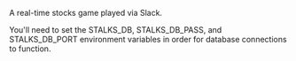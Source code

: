 A real-time stocks game played via Slack.

You'll need to set the STALKS_DB, STALKS_DB_PASS, and STALKS_DB_PORT environment variables in order for database connections to function.
